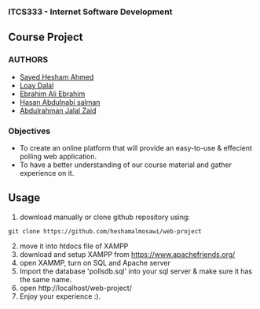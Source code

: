 ### ITCS333 - Internet Software Development

## Course Project

### AUTHORS

- [Sayed Hesham Ahmed](https://github.com/heshamalmosawi)
- [Loay Dalal](https://github.com/LoayDalal)
- [Ebrahim Ali Ebrahim](https://github.com/Ebraali2003)
- [Hasan Abdulnabi salman](https://github.com/shakhoori10)
- [Abdulrahman Jalal Zaid](https://github.com/zorkbo)

### Objectives

- To create an online platform that will provide an easy-to-use & effecient polling web application.
- To have a better understanding of our course material and gather experience on it.

## Usage

1.  download manually or clone github repository using:

```
git clone https://github.com/heshamalmosawi/web-project
```

2.  move it into htdocs file of XAMPP
3.  download and setup XAMPP from https://www.apachefriends.org/
4.  open XAMMP, turn on SQL and Apache server
5.  Import the database 'pollsdb.sql' into your sql server & make sure it has the same name.
6.  open http://localhost/web-project/
7.  Enjoy your experience :).
